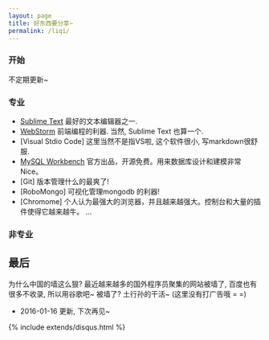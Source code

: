 ```yaml
---
layout: page
title: 好东西要分享~
permalink: /liqi/
---
```


### 开始 ###

不定期更新~

### 专业 ###

* [Sublime Text] 最好的文本编辑器之一.
* [WebStorm] 前端编程的利器. 当然, Sublime Text 也算一个.
* [Visual Stdio Code] 这里当然不是指VS啦, 这个软件很小, 写markdown很舒服. 
* [MySQL Workbench] 官方出品，开源免费。用来数据库设计和建模非常Nice。
* [Git] 版本管理什么的最爽了!
* [RoboMongo] 可视化管理mongodb 的利器!
* [Chromome] 个人认为最强大的浏览器，并且越来越强大。控制台和大量的插件使得它越来越牛。
...

### 非专业 ###




## 最后 ##

为什么中国的墙这么狠? 最近越来越多的国外程序员聚集的网站被墙了, 百度也有很多不收录, 所以用谷歌吧~ 被墙了? 土行孙的干活~ (这里没有打广告哦 = =)

* 2016-01-16 更新, 下次再见~ 

{% include extends/disqus.html %}

[Sublime Text]:http://www.sublimetext.com/
[WebStorm]:https://www.jetbrains.com/webstorm/
[MySQL Workbench]:https://www.mysql.com/products/workbench/
[chrome]:https://www.google.com/chrome/





